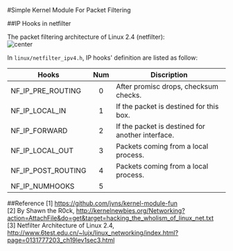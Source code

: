 #Simple Kernel Module For Packet Filtering

##IP Hooks in netfilter

The packet filtering architecture of Linux 2.4 (netfilter):  
![center](https://raw.github.com/09zwcbupt/personal/master/kernel_module/packet_filter/netfilter.gif)


In `linux/netfilter_ipv4.h`, IP hooks' definition are listed as follow:  

| Hooks                 | Num   | Discription                                       |
| --------------------- |:-----:| ------------------------------------------------- |
| NF\_IP\_PRE_ROUTING   | 0     | After promisc drops, checksum checks.             |
| NF\_IP\_LOCAL_IN      | 1     | If the packet is destined for this box.           |
| NF\_IP\_FORWARD       | 2     | If the packet is destined for another interface.  |
| NF\_IP\_LOCAL_OUT     | 3     | Packets coming from a local process.              |
| NF\_IP\_POST_ROUTING  | 4     | Packets coming from a local process.              |
| NF\_IP\_NUMHOOKS      | 5     |                                                   |

##Reference
[1] https://github.com/jvns/kernel-module-fun  
[2] By Shawn the R0ck, http://kernelnewbies.org/Networking?action=AttachFile&do=get&target=hacking_the_wholism_of_linux_net.txt  
[3] Netfilter Architecture of Linux 2.4, http://www.6test.edu.cn/~lujx/linux_networking/index.html?page=0131777203_ch19lev1sec3.html
